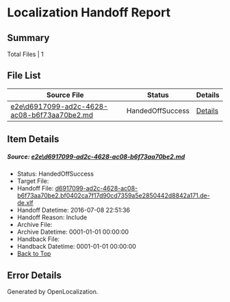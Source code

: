 # <a name='report-top'></a> Localization Handoff Report

## Summary
 Total Files | 1

## File List
 Source File | Status | Details 
 ----------- | ------ | ------- 
 [e2e\d6917099-ad2c-4628-ac08-b6f73aa70be2.md](https://github.com/OpenLocalizationTestOrg/oltest/blob/97963f415a86414d15dae1664ef7a485398846f8/e2e/d6917099-ad2c-4628-ac08-b6f73aa70be2.md) | HandedOffSuccess | [Details](#f1a428083139604e252b3553de43bbf57797d3c25)

## Item Details
##### <a name='f1a428083139604e252b3553de43bbf57797d3c25'></a> Source: [e2e\d6917099-ad2c-4628-ac08-b6f73aa70be2.md](https://github.com/OpenLocalizationTestOrg/oltest/blob/97963f415a86414d15dae1664ef7a485398846f8/e2e/d6917099-ad2c-4628-ac08-b6f73aa70be2.md)
* Status: HandedOffSuccess
* Target File: 
* Handoff File: [d6917099-ad2c-4628-ac08-b6f73aa70be2.bf0402ca7f17d90cd7359a5e2850442d8842a171.de-de.xlf](https://github.com/OpenLocalizationTestOrg/olhandoff-e2e/blob/de35f0b1d67aab0b832668643e2c6bf8ab0d460b/ol-handoff/OpenLocalizationTestOrg/oltest-dede-fly/ci/ht/d6917099-ad2c-4628-ac08-b6f73aa70be2.bf0402ca7f17d90cd7359a5e2850442d8842a171.de-de.xlf)
* Handoff Datetime: 2016-07-08 22:51:36
* Handoff Reason: Include
* Archive File: 
* Archive Datetime: 0001-01-01 00:00:00
* Handback File: 
* Handback Datetime: 0001-01-01 00:00:00
* [Back to Top](#report-top)


## Error Details

Generated by OpenLocalization.
